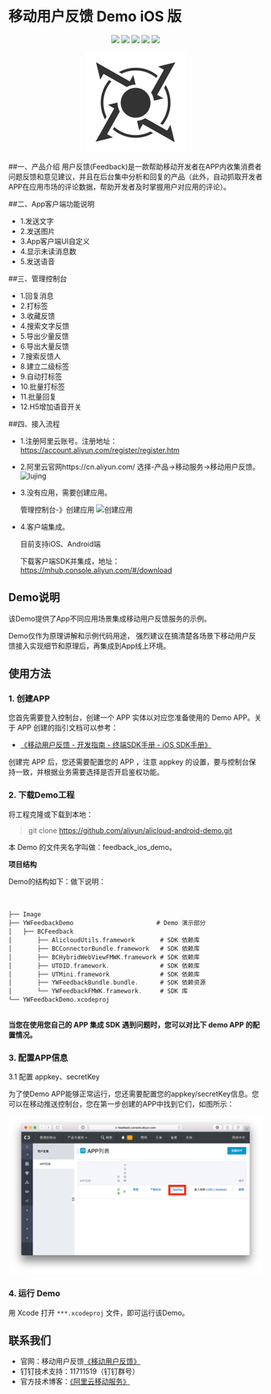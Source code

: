 # 移动用户反馈 Demo iOS 版



<p align="center">
<a href=""><img src="https://img.shields.io/badge/platform-iOS-brightgreen.svg"></a>
<a href=""><img src="https://img.shields.io/badge/pod-support-brightgreen.svg"></a>
<a href=""><img src="https://img.shields.io/badge/Swift-compatible-orange.svg"></a>
<a href=""><img src="https://img.shields.io/badge/language-ObjC-orange.svg"></a>
<a href=""><img src="https://img.shields.io/badge/platform-iOS%207.0%2B-ff69b5152950834.svg"></a>
</p>


<div align="center">

<img src="Image/feedback_product_logo.png">

</div>





##一、产品介绍
用户反馈(Feedback)是一款帮助移动开发者在APP内收集消费者问题反馈和意见建议，并且在后台集中分析和回复的产品（此外，自动抓取开发者APP在应用市场的评论数据，帮助开发者及时掌握用户对应用的评论）。

##二、App客户端功能说明
* 1.发送文字
* 2.发送图片
* 3.App客户端UI自定义
* 4.显示未读消息数
* 5.发送语音

##三、管理控制台
* 1.回复消息
* 2.打标签
* 3.收藏反馈
* 4.搜索文字反馈
* 5.导出少量反馈
* 6.导出大量反馈
* 7.搜索反馈人
* 8.建立二级标签
* 9.自动打标签
* 10.批量打标签
* 11.批量回复
* 12.H5增加语音开关

##四、接入流程
* 1.注册阿里云账号。注册地址：https://account.aliyun.com/register/register.htm
* 2.阿里云官网https://cn.aliyun.com/ 选择-产品->移动服务->移动用户反馈。
![lujing](http://docs-aliyun.cn-hangzhou.oss.aliyun-inc.com/assets/pic/53140/cn_zh/1493891269187/%E5%B1%8F%E5%B9%95%E5%BF%AB%E7%85%A7%202017-05-04%20%E4%B8%8B%E5%8D%885.47.19.png)
* 3.没有应用，需要创建应用。
    
	管理控制台-》创建应用
	![创建应用](http://docs-aliyun.cn-hangzhou.oss.aliyun-inc.com/assets/pic/53140/cn_zh/1493989535855/33.png)
	

* 4.客户端集成。

	 目前支持iOS、Android端
	 
     下载客户端SDK并集成，地址：https://mhub.console.aliyun.com/#/download
     
     
## Demo说明

该Demo提供了App不同应用场景集成移动用户反馈服务的示例。

Demo仅作为原理讲解和示例代码用途，
强烈建议在搞清楚各场景下移动用户反馈接入实现细节和原理后，再集成到App线上环境。


## 使用方法

### 1. 创建APP


您首先需要登入控制台，创建一个 APP 实体以对应您准备使用的 Demo APP。关于 APP 创建的指引文档可以参考：

- [ 《移动用户反馈 - 开发指南 - 终端SDK手册 - iOS SDK手册》]( https://help.aliyun.com/document_detail/53145.html?spm=5176.doc53324.6.555.KEwgHA ) 
 
创建完 APP 后，您还需要配置您的 APP ，注意 appkey 的设置，要与控制台保持一致，并根据业务需要选择是否开启鉴权功能。



### 2. 下载Demo工程

将工程克隆或下载到本地：

> git clone https://github.com/aliyun/alicloud-android-demo.git

本 Demo 的文件夹名字叫做：feedback_ios_demo。


**项目结构**


Demo的结构如下：做下说明：

 ```Objective-C


├── Image
├── YWFeedbackDemo                       # Demo 演示部分
│   ├── BCFeedback
│       ├── AlicloudUtils.framework       # SDK 依赖库
│       ├── BCConnectorBundle.framework   # SDK 依赖库
│       ├── BCHybridWebViewFMWK.framework # SDK 依赖库
│       ├── UTDID.framework.              # SDK 依赖库
│       ├── UTMini.framework              # SDK 依赖库
│       ├── YWFeedbackBundle.bundle.      # SDK 依赖资源
│       └── YWFeedbackFMWK.framework.     # SDK 库
└── YWFeedbackDemo.xcodeproj
        
 ```
 
**当您在使用您自己的 APP 集成 SDK 遇到问题时，您可以对比下 demo APP 的配置情况。**


### 3. 配置APP信息

3.1 配置 appkey、secretKey

为了使Demo APP能够正常运行，您还需要配置您的appkey/secretKey信息。您可以在移动推送控制台，您在第一步创建的APP中找到它们，如图所示：

![](Image/where_is_appkey_secrectkey.png)


### 4. 运行 Demo

用 Xcode 打开 `***.xcodeproj` 文件，即可运行该Demo。


## 联系我们

 
 - 官网：移动用户反馈[《移动用户反馈》]( https://help.aliyun.com/document_detail/53145.html?spm=5176.doc53324.6.555.KEwgHA ) 
 - 钉钉技术支持：11711519（钉钉群号）
 - 官方技术博客：[《阿里云移动服务》]( https://yq.aliyun.com/teams/32 ) 



